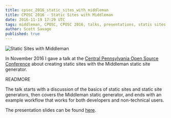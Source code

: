 ```yaml
---
title: cpsoc_2016_static_sites_with_middleman
title: CPOSC 2016 - Static Sites with Middleman
date: 2016-11-19 17:29 UTC
tags: middleman, CPOSC, CPOSC 2016, talks, presentations, statis sites
author: Scott Savage
published: true
---
```


![Static Sites with Middleman](/images/cposc-2016-middleman.png "Static Sites
with Middleman")

In November 2016 I gave a talk at the [Central Pennsylvania Open Source
Conference](http://cposc.org) about creating static sites with the Middleman static site generator.

READMORE

The talk starts with a discussion of the basics of static sites and static site
generators, then covers the Middleman static generator, and ends with an example
workflow that works for both developers and non-technical users.  

The presentation slides can be found [here](/assets/cposc-2016-middleman.pdf).



